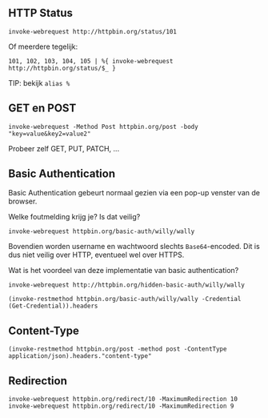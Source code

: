 
## HTTP Status

```
invoke-webrequest http://httpbin.org/status/101
```

Of meerdere tegelijk:

```
101, 102, 103, 104, 105 | %{ invoke-webrequest http://httpbin.org/status/$_ }
```

TIP: bekijk `alias %`


## GET en POST

```
invoke-webrequest -Method Post httpbin.org/post -body "key=value&key2=value2"
```

Probeer zelf GET, PUT, PATCH, ...


## Basic Authentication

Basic Authentication gebeurt normaal gezien via een pop-up venster van de browser.

Welke foutmelding krijg je? Is dat veilig?

```
invoke-webrequest httpbin.org/basic-auth/willy/wally 
```
Bovendien worden username en wachtwoord slechts `Base64`-encoded.
Dit is dus niet veilig over HTTP, eventueel wel over HTTPS.


Wat is het voordeel van deze implementatie van basic authentication?

```
invoke-webrequest http://httpbin.org/hidden-basic-auth/willy/wally
```


```
(invoke-restmethod httpbin.org/basic-auth/willy/wally -Credential (Get-Credential)).headers
```



## Content-Type
   
```
(invoke-restmethod httpbin.org/post -method post -ContentType application/json).headers."content-type"
```

## Redirection

```
invoke-webrequest httpbin.org/redirect/10 -MaximumRedirection 10
invoke-webrequest httpbin.org/redirect/10 -MaximumRedirection 9
```

